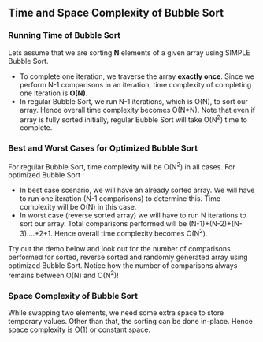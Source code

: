 ## Time and Space Complexity of Bubble Sort

### Running Time of Bubble Sort

Lets assume that we are sorting **N** elements of a given array using SIMPLE Bubble Sort.

- To complete one iteration, we traverse the array **exactly once**. Since we perform N-1 comparisons in an iteration, time complexity of completing one iteration is **O(N)**.
- In regular Bubble Sort, we run N-1 iterations, which is O(N), to sort our array. Hence overall time complexity becomes O(N*N). Note that even if array is fully sorted initially, regular Bubble Sort will take O(N<sup>2</sup>) time to complete.

### Best and Worst Cases for Optimized Bubble Sort

For regular Bubble Sort, time complexity will be O(N<sup>2</sup>) in all cases. For optimized Bubble Sort :

- In best case scenario, we will have an already sorted array. We will have to run one iteration (N-1 comparisons) to determine this. Time complexity will be O(N) in this case.
- In worst case (reverse sorted array) we will have to run N iterations to sort our array. Total comparisons performed will be (N-1)+(N-2)+(N-3)....+2+1. Hence overall time complexity becomes O(N<sup>2</sup>).

Try out the demo below and look out for the number of comparisons performed for sorted, reverse sorted and randomly generated array using optimized Bubble Sort. Notice how the number of comparisons always remains between O(N) and O(N<sup>2</sup>)! 


### Space Complexity of Bubble Sort

While swapping two elements, we need some extra space to store temporary values. Other than that, the sorting can be done in-place. Hence space complexity is O(1) or constant space.

